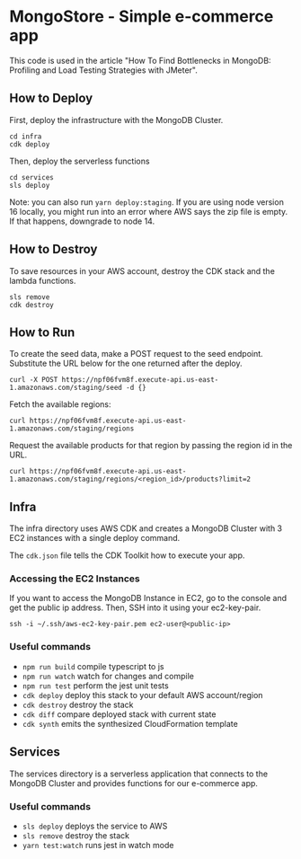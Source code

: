 # MongoStore - Simple e-commerce app

This code is used in the article "How To Find Bottlenecks in MongoDB: Profiling and Load Testing Strategies with JMeter".

## How to Deploy

First, deploy the infrastructure with the MongoDB Cluster. 

```
cd infra
cdk deploy
```

Then, deploy the serverless functions

```
cd services
sls deploy
```

Note: you can also run `yarn deploy:staging`. If you are using node version 16 locally, you might run into an error where AWS says the zip file is empty. If that happens, downgrade to node 14.
## How to Destroy

To save resources in your AWS account, destroy the CDK stack and the lambda functions.

```
sls remove
cdk destroy
```

## How to Run

To create the seed data, make a POST request to the seed endpoint. Substitute the URL below for the one returned after the deploy.

```
curl -X POST https://npf06fvm8f.execute-api.us-east-1.amazonaws.com/staging/seed -d {}
```

Fetch the available regions:

```
curl https://npf06fvm8f.execute-api.us-east-1.amazonaws.com/staging/regions
```

Request the available products for that region by passing the region id in the URL.


```
curl https://npf06fvm8f.execute-api.us-east-1.amazonaws.com/staging/regions/<region_id>/products?limit=2
```

## Infra

The infra directory uses AWS CDK and creates a MongoDB Cluster with 3 EC2 instances with a single deploy command. 

The `cdk.json` file tells the CDK Toolkit how to execute your app.

### Accessing the EC2 Instances

If you want to access the MongoDB Instance in EC2, go to the console and get the public ip address.
Then, SSH into it using your ec2-key-pair.

```
ssh -i ~/.ssh/aws-ec2-key-pair.pem ec2-user@<public-ip>
```

### Useful commands

* `npm run build`   compile typescript to js
* `npm run watch`   watch for changes and compile
* `npm run test`    perform the jest unit tests
* `cdk deploy`      deploy this stack to your default AWS account/region
* `cdk destroy`      destroy the stack
* `cdk diff`        compare deployed stack with current state
* `cdk synth`       emits the synthesized CloudFormation template

## Services

The services directory is a serverless application that connects to the MongoDB Cluster and provides functions for our e-commerce app.

### Useful commands

* `sls deploy`  deploys the service to AWS
* `sls remove`  destroy the stack  
* `yarn test:watch` runs jest in watch mode
